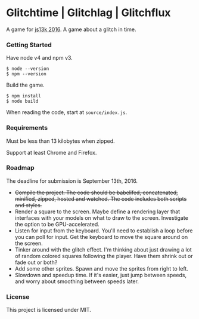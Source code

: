 # Glitchtime | Glitchlag | Glitchflux #

A game for [js13k 2016](http://2016.js13kgames.com). A game about a glitch in time.

### Getting Started ###

Have node v4 and npm v3.

    $ node --version
    $ npm --version

Build the game.

    $ npm install
    $ node build

When reading the code, start at `source/index.js`.

### Requirements ###

Must be less than 13 kilobytes when zipped.

Support at least Chrome and Firefox.

### Roadmap ###

The deadline for submission is September 13th, 2016.

- ~~Compile the project. The code should be babelifed, concatenated, minified, zipped, hosted and watched. The code includes both scripts and styles.~~
- Render a square to the screen. Maybe define a rendering layer that interfaces with your models on what to draw to the screen. Investigate the option to be GPU-accelerated.
- Listen for input from the keyboard. You'll need to establish a loop before you can poll for input. Get the keyboard to move the square around on the screen.
- Tinker around with the glitch effect. I'm thinking about just drawing a lot of random colored squares following the player. Have them shrink out or fade out or both?
- Add some other sprites. Spawn and move the sprites from right to left.
- Slowdown and speedup time. If it's easier, just jump between speeds, and worry about smoothing between speeds later.

### License ###

This project is licensed under MIT.
